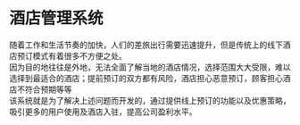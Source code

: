 # 酒店管理系统
随着工作和生活节奏的加快，人们的差旅出行需要迅速提升，但是传统上的线下酒店预订模式有着很多不方便之处。  
因为目的地往往是外地，无法全面了解当地的酒店情况，选择范围大大受限，难以选择到最适合的酒店；提前预订的双方都有风险，酒店担心恶意预订，顾客担心酒店不符合预期等等  
该系统就是为了解决上述问题而开发的，通过提供线上预订的功能以及优惠策略，吸引更多的用户使用及酒店入驻，提高公司盈利水平。  
